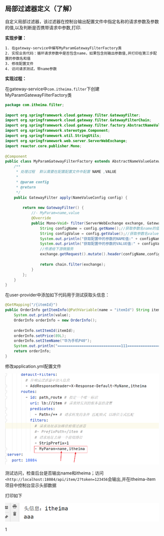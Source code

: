 ## 局部过滤器定义（了解）

自定义局部过滤器，该过滤器在控制台输出配置文件中指定名称的请求参数及参数的值,以及判断是否携带请求中参数,打印.

**实现步骤：**

```properties
1. 在gateway-service中编写MyParamGatewayFilterFactory类
2. 实现业务代码：循环请求参数中是否包含name，如果包含则输出参数值,并打印在第三步配置的参数名和值
3. 修改配置文件
4. 访问请求测试，带name参数
```



**实现过程：**

在gateway-service中`com.itheima.filter`下创建MyParamGatewayFilterFactory类

```java
package com.itheima.filter;

import org.springframework.cloud.gateway.filter.GatewayFilter;
import org.springframework.cloud.gateway.filter.GatewayFilterChain;
import org.springframework.cloud.gateway.filter.factory.AbstractNameValueGatewayFilterFactory;
import org.springframework.stereotype.Component;
import org.springframework.util.StringUtils;
import org.springframework.web.server.ServerWebExchange;
import reactor.core.publisher.Mono;

@Component
public class MyParamGatewayFilterFactory extends AbstractNameValueGatewayFilterFactory {
    /**
     * 处理过程  默认需要在配置配置文件中配置 NAME ,VALUE
     *
     * @param config
     * @return
     */
    public GatewayFilter apply(NameValueConfig config) {

        return new GatewayFilter() {
            //- MyParam=name,value
            @Override
            public Mono<Void> filter(ServerWebExchange exchange, GatewayFilterChain chain) {
                String configName = config.getName();//获取参数名name的值
                String configValue = config.getValue();//获取参数名value的值
                System.out.println("获取配置中的参数的NAME值:" + configName);
                System.out.println("获取配置中的参数的VALUE值:" + configValue);
                //传递给下游微服务
                exchange.getRequest().mutate().header(configName,configValue);
                
                return chain.filter(exchange);
            }
        };
    }
}
```



在user-provider中添加如下代码用于测试获取头信息：

```java
@GetMapping("/{itemId}")
public OrderInfo getItemInfo(@PathVariable(name = "itemId") String itemId, @RequestHeader(value="name")String value) {
    System.out.println(value);
    OrderInfo orderInfo = new OrderInfo();

    orderInfo.setItemId(itemId);
    orderInfo.setPrice(89L);
    orderInfo.setItemName("华为手机P40");
    System.out.println("=============================111====================");
    return orderInfo;
}
```



修改application.yml配置文件

![1612403630525](img/1612403630525.png)



测试访问，检查后台是否输出name和itheima；访问`<http://localhost:18084/api/item/2?token=123456`会输出,并在itheima-item项目中控制台显示头部数据

打印如下

 ![1608040711078](img/1608040711078.png)

1